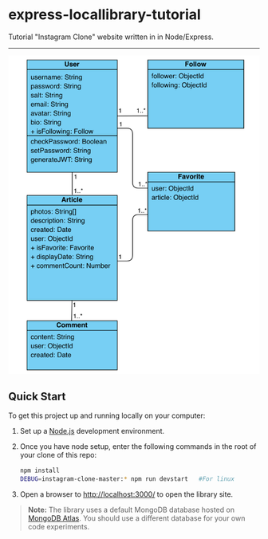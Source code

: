 # express-locallibrary-tutorial

Tutorial "Instagram Clone" website written in in Node/Express.

---

![A UML diagram showing the relation of database entities in this example repository](https://github.com/tvvmvn/instagram-clone-master/blob/main/server/public/images/diagram.png?raw=true)



## Quick Start

To get this project up and running locally on your computer:

1. Set up a [Node.js](https://wiki.developer.mozilla.org/en-US/docs/Learn/Server-side/Express_Nodejs/development_environment) development environment.
2. Once you have node setup, enter the following commands in the root of your clone of this repo:

   ```bash
   npm install
   DEBUG=instagram-clone-master:* npm run devstart   #For linux
   ```

3. Open a browser to <http://localhost:3000/> to open the library site.

> **Note:** The library uses a default MongoDB database hosted on [MongoDB Atlas](https://www.mongodb.com/cloud/atlas). You should use a different database for your own code experiments.
